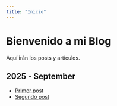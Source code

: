 ```yaml
---
title: "Inicio"
---
```


# Bienvenido a mi Blog

Aquí irán los posts y artículos.


## 2025 - September

- [Primer post](/posts/primer-post/)
- [Segundo post](/posts/segundo-post/)
